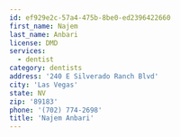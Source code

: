 ```yaml
---
id: ef929e2c-57a4-475b-8be0-ed2396422660
first_name: Najem
last_name: Anbari
license: DMD
services:
  - dentist
category: dentists
address: '240 E Silverado Ranch Blvd'
city: 'Las Vegas'
state: NV
zip: '89183'
phone: '(702) 774-2698'
title: 'Najem Anbari'
---
```

